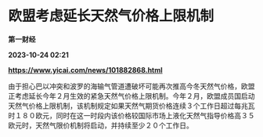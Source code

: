 # 欧盟考虑延长天然气价格上限机制
**第一财经**

**2023-10-24 02:21**

**https://www.yicai.com/news/101882868.html**

由于担心巴以冲突和波罗的海输气管道遭破坏可能再次推高今冬天然气价格，欧盟正考虑延长今年２月生效的紧急天然气价格上限机制。今年２月，欧盟成员国启动天然气价格上限机制，该机制规定如果天然气期货价格连续３个工作日超过每兆瓦时１８０欧元，同时在这一时段内该价格较国际市场上液化天然气指导价格高３５欧元时，天然气限价机制将启动，并持续至少２０个工作日。
